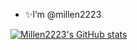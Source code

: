 - ✨I’m @millen2223

[![Millen2223's GitHub stats](https://github-readme-stats.vercel.app/api?username=millen2223)](https://github.com/millen2223/github-readme-stats)


<!---
millen2223/millen2223 is a ✨ special ✨ repository because its `README.md` (this file) appears on your GitHub profile.
You can click the Preview link to take a look at your changes.
important links
https://www.rstudio.com/resources/cheatsheets/ 
https://shiny.rstudio.com/tutorial/
https://shiny.rstudio.com/articles/
https://github.com/echasnovski
--->
